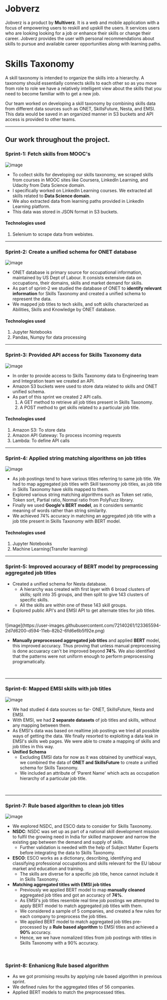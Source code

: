 # **Jobverz**
Jobverz is a product by **Multiverz**. It is a web and mobile application with a focus of empowering users to reskill and upskill the users. It services users who are looking looking for a job or enhance their skills or change their career. Jobverz provides the user with personal recommendations about skills to pursue and available career opportunities along with learning paths.<br/>

# **Skills Taxonomy**
A skill taxonomy is intended to organize the skills into a hierarchy. A taxonomy  should essentially connects skills to each other so as you move from role to role we have a relatively intelligent view about the skills that you need to become familiar with to get a new job.

Our team worked on developing a skill taxonomy by combining skills data from different data sources such as ONET, SkillsFuture, Nesta, and EMSI.  <br/>
This data would be saved in an organized manner in S3 buckets and API access is provided to other teams.<br/>

---

## **Our work throughout the project.**

### **Sprint-1: Fetch skills from MOOC's**

![image](https://user-images.githubusercontent.com/72140261/121016847-3dd2c600-c7ba-11eb-8a69-a9e38dedf2ee.png)


- To collect skills for developing our skills taxonomy, we scraped skills from courses in MOOC sites like Coursera, LinkedIn Learning, and Udacity from Data Science domain.
- I specifically worked on LinkedIn Learning courses. We extracted all skills related to **Data Science domain**. 
- We also extracted data from learning paths provided in LinkedIn Learning platform. 
- This data was stored in JSON format in S3 buckets.

#### Technologies used
1. Selenium to scrape data from webistes.

---

### **Sprint-2: Create a unified schema for ONET database**

![image](https://user-images.githubusercontent.com/72140261/121005164-25a87a00-c7ad-11eb-87f9-7f4c92d88206.png)

- ONET database is primary source for occupational information, maintained by US Dept of Labour. It consists extensive data on occupations, their domains, skills and market demand for skills. 
- As part of sprint-2 we studied the database of ONET to **identify relevant information** for Skills Taxonomy and created a unified schema to represent the data. 
- We mapped job titles to tech skills, and soft skills characterized as Abilities, Skills and Knowledge by ONET database.

#### Technologies used
1. Jupyter Notebooks
2. Pandas, Numpy for data processing

---

### **Sprint-3: Provided API access for Skills Taxonomy data**
![image](https://user-images.githubusercontent.com/72140261/121008732-f136bd00-c7b0-11eb-87e7-cdac5232eafd.png)

- In order to provide access to Skills Taxonomy data to Engineering team and Integration team we created an API. 
- Amazon S3 buckets were used to store data related to skills and ONET unified schema.
- As part of this sprint we created 2 API calls. 
  1. A GET method to retrieve all job titles present in Skills Taxonomy.
  2. A POST method to get skills related to a particular job title.

#### Technologies used
1. Amazon S3: To store data
2. Amazon API Gateway: To process incoming requests
3. Lambda: To define API calls

---

### **Sprint-4: Applied string matching algorithms on job titles**
![image](https://user-images.githubusercontent.com/72140261/121017638-20eac280-c7bb-11eb-8e85-7d6d347f9aac.png)

- As job postings tend to have various titles referring to same job title. We had to map aggregated job titles with Skill taxonomy job titles, as job title in Skills Taxonomy have skills mapped to them. 
- Explored various string matching algorithms such as Token set ratio, Token sort, Partial ratio, Normal ratio from PolyFuzz library.
- Finally we used **Google's BERT model**, as it considers semantic meaning of words rather than string similarity. 
- We achieved 74% accuracy in matching an aggregated job title with a job title present in Skills Taxonomy with BERT model. 

#### Technologies used
1. Jupyter Notebooks
2. Machine Learning(Transfer learning)

---

### **Sprint-5: Improved accuracy of BERT model by preprocessing aggregated job titles**
- Created a unified schema for Nesta database. 
  - A hierarchy was created with first layer with 6 broad clusters of skills; split into 35 groups, and then split to give 143 clusters of specific skills.
  - All the skills are within one of these 143 skill groups.
- Explored public API's and EMSI API to get alternate titles for job titles.
<br />
![image](https://user-images.githubusercontent.com/72140261/123365594-2d7d6200-d594-11eb-82b2-6fd6e6b5f92e.png)

- **Manually preprocessed aggregated job titles** and applied **BERT** model, this improved accuracy. Thus proving that unless manual preprocessing is done accuaracy can't be improved beyond **74%**. We also identified that the patterns were not uniform enough to perform preprocessing programatically.
<br />

---

### **Sprint-6: Mapped EMSI skills with job titles**
![image](https://user-images.githubusercontent.com/72140261/123362861-fa849f80-d58e-11eb-9124-68fa6be69ba0.png)

- We had studied 4 data sources so far- ONET, SkillsFuture, Nesta and EMSI. 
- With EMSI, we had **2 separate datasets** of job titles and skills, without any mapping between them. 
- As EMSI's data was based on realtime job postings we tried all possible ways of getting the data. We finally resorted to exploiting a data leak in EMSI's skills web pages. We were able to create a mapping of skills and job titles in this way. 
- **Unified Schema**
  - Excluding EMSI data for now as it was obtained by unethical ways, we combined the data of **ONET and SkillsFuture** to create a unified schema for Skills Taxonomy. 
  - We included an attribute of 'Parent Name' which acts as occupation hierarchy of a particular job title. 
<br />

---

### **Sprint-7: Rule based algorithm to clean job titles**
![image](https://user-images.githubusercontent.com/72140261/123363118-77b01480-d58f-11eb-9f4a-4cbcf11b06f7.png)

- We explored NSDC, and ESCO data to consider for Skills Taxonomy. 
- **NSDC**: NSDC was set up as part of a national skill development mission to fulfil the growing need in India for skilled manpower and narrow the existing gap between the demand and supply of skills.
  - Further validation is needed with the help of Subject Matter Experts before integrating the data to Skills Taxonomy.
- **ESCO**: ESCO works as a dictionary, describing, identifying and classifying professional occupations and skills relevant for the EU labour market and education and training. 
  - The skills are diverse for a specific job title, hence cannot include it in Skills Taxonomy.
- **Matching aggregated titles with EMSI job titles**
  - Previously we applied BERT model to map **manually cleaned** aggregated job titles and got an accuracy of **74%**. 
  - As EMSI's job titles resemble real time job postings we attempted to apply BERT model to match aggregated job titles with them.
  - We considered a sample of 5 companies, and created a few rules for each company to preprocess the job titles. 
  - We applied BERT model to match aggregated job titles pre-processed by a **Rule based algorithm** to EMSI titles and achieved a **90%** accuracy. 
  - Hence, we we have nomalized titles from job postings with titles in Skills Taxonomy with a 90% accuracy. 
<br />

### **Sprint-8: Enhanicng Rule based algorithm**
- As we got promising results by applying rule based algorithm in previous sprint. 
- We defined rules for the aggregated titles of 56 companies. 
- Applied BERT models to match the preprocessed titles. 
